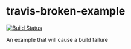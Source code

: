 # travis-broken-example
[![Build Status](https://travis-ci.org/bilaliqbal-te/travis-broken-example.svg?branch=master)](https://travis-ci.org/bilaliqbal-te/travis-broken-example)

An example that will cause a build failure
